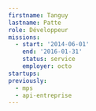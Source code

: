 ```yaml
---
firstname: Tanguy
lastname: Patte
role: Développeur
missions:
  - start: '2014-06-01'
    end: '2016-01-31'
    status: service
    employer: octo
startups:
previously:
  - mps
  - api-entreprise
---
```

